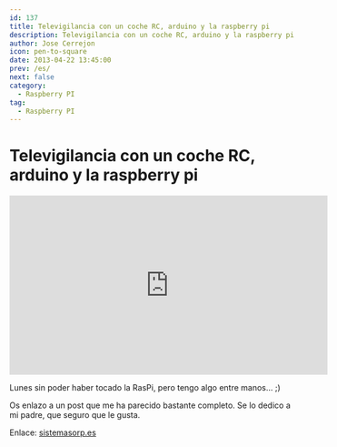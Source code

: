 ```yaml
---
id: 137
title: Televigilancia con un coche RC, arduino y la raspberry pi
description: Televigilancia con un coche RC, arduino y la raspberry pi
author: Jose Cerrejon
icon: pen-to-square
date: 2013-04-22 13:45:00
prev: /es/
next: false
category:
  - Raspberry PI
tag:
  - Raspberry PI
---
```


# Televigilancia con un coche RC, arduino y la raspberry pi

<iframe width="560" height="315" src="http://www.youtube.com/embed/7cpkeEOFRRA" frameborder="0" allowfullscreen></iframe>

Lunes sin poder haber tocado la RasPi, pero tengo algo entre manos... ;)

Os enlazo a un post que me ha parecido bastante completo. Se lo dedico a mi padre, que seguro que le gusta.

Enlace: [sistemasorp.es](http://www.sistemasorp.es/2013/03/23/televigilancia-con-un-coche-rc-arduino-y-la-raspberry-pi/)